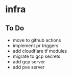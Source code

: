 # infra

## To Do

  * move to github actions
  * implement pr triggers
  * add cloudflare tf modules
  * migrate to gcp secrets
  * add gcp server
  * add pve server
